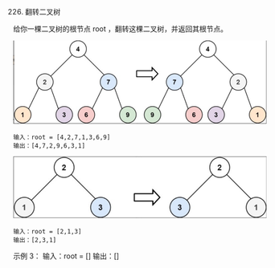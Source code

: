 226. 翻转二叉树

给你一棵二叉树的根节点 root ，翻转这棵二叉树，并返回其根节点。

![img_13.png](img_13.png)

```
输入：root = [4,2,7,1,3,6,9]
输出：[4,7,2,9,6,3,1]
```

![img_14.png](img_14.png)

```
输入：root = [2,1,3]
输出：[2,3,1]
```

示例 3：
输入：root = []
输出：[]
